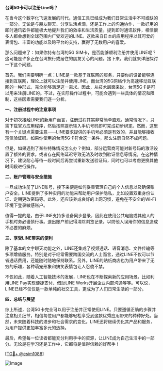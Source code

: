 **台湾5G卡可以注册Line吗？**

在当今这个数字化飞速发展的时代，通信工具已经成为我们日常生活中不可或缺的一部分。无论是与朋友聊天、分享生活点滴，还是工作上的沟通协作，一款好用的即时通讯软件都能极大地提升我们的效率和生活质量。提到即时通讯软件，相信很多人都会想到全球范围内广受欢迎的LINE。这款来自日本的应用程序以其可爱的表情包、丰富的功能以及跨平台的支持，赢得了无数用户的喜爱。

那么问题来了：如果你持有台湾的5G SIM卡，是否能够顺利注册并使用LINE呢？这可能是许多正在台湾旅行或居住的朋友关心的问题。接下来，我们就来详细探讨一下这个问题。

首先，我们需要明确一点：LINE是一款基于互联网的服务，只要你的设备能够连接到互联网，理论上就可以注册并使用LINE。而台湾的5G网络作为高速移动互联网的一种形式，完全能够满足这一需求。因此，从技术层面来说，台湾5G卡是可以用来注册LINE的。不过，在实际操作过程中，可能会遇到一些具体的情况和限制，这些因素需要我们逐一分析。

**一、注册过程中的注意事项**

对于初次接触LINE的新用户而言，注册过程其实非常简单直观。通常情况下，只需下载官方应用程序，然后按照提示输入手机号码即可完成初步绑定。然而，这里有一个关键点需要注意——LINE要求提供的手机号必须是有效的，并且能够接收短信验证码。如果你使用的台湾5G卡符合这一条件，那么注册自然不成问题。

但是，如果遇到了某些特殊情况怎么办？例如，部分运营商可能对新号码的激活设置了额外的要求，或者存在网络延迟导致无法及时收到验证信息等情况。在这种情况下，建议耐心等待一段时间后再尝试重新发送验证码，同时也可以考虑更换其他时间段进行操作。

**二、账户管理与安全措施**

一旦成功注册了LINE账号，接下来便是如何妥善管理自己的个人信息以及确保账户安全。LINE提供了多种实用的功能来帮助用户保护隐私，比如设置双重身份认证、定期更改密码等。此外，还应该养成良好的上网习惯，避免在不安全的Wi-Fi环境下登录敏感账户。

值得一提的是，由于LINE支持多设备同步登录，因此在使用公共电脑或其他人的手机时务必谨慎行事。退出账户前记得清除浏览记录，以防他人误用你的信息造成不必要的麻烦。

**三、享受LINE带来的便利**

除了基本的文字聊天功能之外，LINE还集成了视频通话、语音消息、文件传输等多项增值服务。特别是对于经常需要跨国交流的人士而言，通过LINE不仅可以节省通话费用，还能随时随地保持联系。另外，LINE的贴纸商店也为用户带来了无穷的乐趣，各种萌宠形象和搞笑表情包让人忍俊不禁。

不仅如此，随着人工智能技术的发展，LINE也在不断探索新的应用场景。比如利用LINE Pay实现便捷支付、借助LINE Works开展企业内部沟通等等。可以说，LINE已经不仅仅是一款单纯的社交工具，更成为了人们日常生活的一部分。

**四、总结与展望**

综上所述，台湾5G卡完全可以用于注册并正常使用LINE。只要遵循正确的步骤并注意相关细节，相信每位用户都能够轻松享受到这款优秀应用带来的种种好处。当然，未来随着科技的进步和社会需求的变化，LINE还将继续优化其产品和服务，为用户提供更加丰富多元的选择。

最后，希望每一位读者都能充分利用手中的资源，让LINE成为自己生活中的一部分。无论是在学习还是工作中，它都将是值得信赖的好帮手！

[[TG💪+ @esim1088](https://t.me/s/esim1088)]

![Image](https://i.postimg.cc/4NQfJmqS/Snipaste-2025-05-13-00-14-12.png)